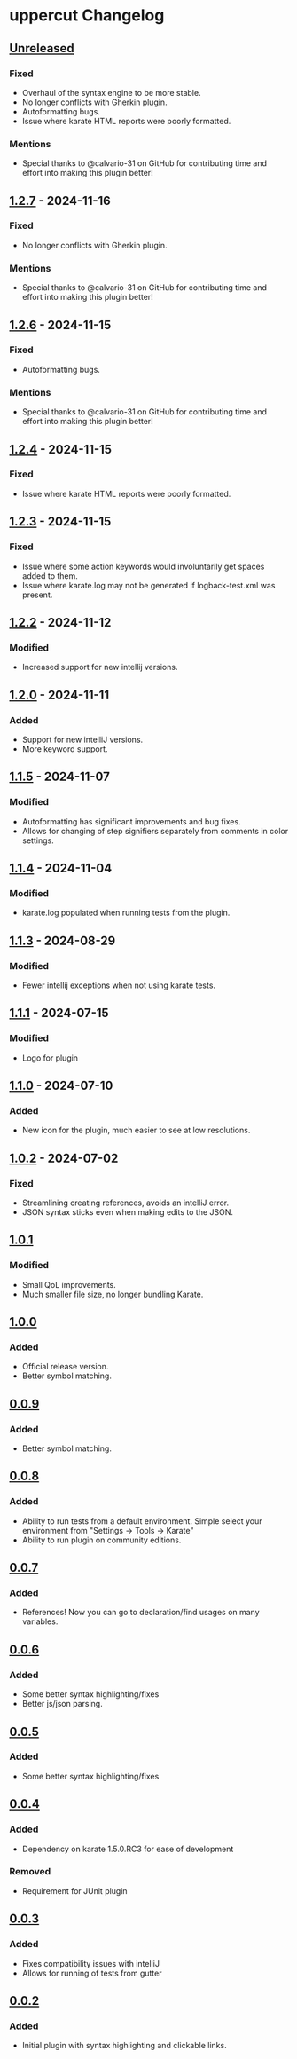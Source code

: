 <!-- Keep a Changelog guide -> https://keepachangelog.com -->

# uppercut Changelog

## [Unreleased]

### Fixed

- Overhaul of the syntax engine to be more stable.
- No longer conflicts with Gherkin plugin.
- Autoformatting bugs.
- Issue where karate HTML reports were poorly formatted.

### Mentions

- Special thanks to @calvario-31 on GitHub for contributing time and effort into making this plugin better!

## [1.2.7] - 2024-11-16

### Fixed

- No longer conflicts with Gherkin plugin.

### Mentions

- Special thanks to @calvario-31 on GitHub for contributing time and effort into making this plugin better!

## [1.2.6] - 2024-11-15

### Fixed

- Autoformatting bugs.

### Mentions

- Special thanks to @calvario-31 on GitHub for contributing time and effort into making this plugin better!

## [1.2.4] - 2024-11-15

### Fixed

- Issue where karate HTML reports were poorly formatted.

## [1.2.3] - 2024-11-15

### Fixed

- Issue where some action keywords would involuntarily get spaces added to them.
- Issue where karate.log may not be generated if logback-test.xml was present.

## [1.2.2] - 2024-11-12

### Modified

- Increased support for new intellij versions.

## [1.2.0] - 2024-11-11

### Added

- Support for new intelliJ versions.
- More keyword support.

## [1.1.5] - 2024-11-07

### Modified

- Autoformatting has significant improvements and bug fixes.
- Allows for changing of step signifiers separately from comments in color settings.

## [1.1.4] - 2024-11-04

### Modified

- karate.log populated when running tests from the plugin.

## [1.1.3] - 2024-08-29

### Modified

- Fewer intellij exceptions when not using karate tests.

## [1.1.1] - 2024-07-15

### Modified

- Logo for plugin

## [1.1.0] - 2024-07-10

### Added

- New icon for the plugin, much easier to see at low resolutions.

## [1.0.2] - 2024-07-02

### Fixed

- Streamlining creating references, avoids an intelliJ error.
- JSON syntax sticks even when making edits to the JSON.

## [1.0.1]

### Modified

- Small QoL improvements.
- Much smaller file size, no longer bundling Karate.

## [1.0.0]

### Added

- Official release version.
- Better symbol matching.

## [0.0.9]

### Added

- Better symbol matching.

## [0.0.8]

### Added

- Ability to run tests from a default environment. Simple select your environment from
"Settings -> Tools -> Karate"
- Ability to run plugin on community editions.

## [0.0.7]

### Added

- References! Now you can go to declaration/find usages on many variables.

## [0.0.6]

### Added

- Some better syntax highlighting/fixes
- Better js/json parsing.

## [0.0.5]

### Added

- Some better syntax highlighting/fixes

## [0.0.4]

### Added

- Dependency on karate 1.5.0.RC3 for ease of development

### Removed

- Requirement for JUnit plugin

## [0.0.3]

### Added

- Fixes compatibility issues with intelliJ
- Allows for running of tests from gutter

## [0.0.2]

### Added

- Initial plugin with syntax highlighting and clickable links.

[Unreleased]: https://github.com/rankweis/uppercut/compare/v1.2.7...HEAD
[1.2.7]: https://github.com/rankweis/uppercut/compare/v1.2.6...v1.2.7
[1.2.6]: https://github.com/rankweis/uppercut/compare/v1.2.4...v1.2.6
[1.2.4]: https://github.com/rankweis/uppercut/compare/v1.2.3...v1.2.4
[1.2.3]: https://github.com/rankweis/uppercut/compare/v1.2.2...v1.2.3
[1.2.2]: https://github.com/rankweis/uppercut/compare/v1.2.0...v1.2.2
[1.2.0]: https://github.com/rankweis/uppercut/compare/v1.1.5...v1.2.0
[1.1.5]: https://github.com/rankweis/uppercut/compare/v1.1.4...v1.1.5
[1.1.4]: https://github.com/rankweis/uppercut/compare/v1.1.3...v1.1.4
[1.1.3]: https://github.com/rankweis/uppercut/compare/v1.1.1...v1.1.3
[1.1.1]: https://github.com/rankweis/uppercut/compare/v1.1.0...v1.1.1
[1.1.0]: https://github.com/rankweis/uppercut/compare/v1.0.2...v1.1.0
[1.0.2]: https://github.com/rankweis/uppercut/compare/v1.0.1...v1.0.2
[1.0.1]: https://github.com/rankweis/uppercut/compare/v1.0.0...v1.0.1
[1.0.0]: https://github.com/rankweis/uppercut/compare/v0.0.9...v1.0.0
[0.0.9]: https://github.com/rankweis/uppercut/compare/v0.0.8...v0.0.9
[0.0.8]: https://github.com/rankweis/uppercut/compare/v0.0.7...v0.0.8
[0.0.7]: https://github.com/rankweis/uppercut/compare/v0.0.6...v0.0.7
[0.0.6]: https://github.com/rankweis/uppercut/compare/v0.0.5...v0.0.6
[0.0.5]: https://github.com/rankweis/uppercut/compare/v0.0.4...v0.0.5
[0.0.4]: https://github.com/rankweis/uppercut/compare/v0.0.3...v0.0.4
[0.0.3]: https://github.com/rankweis/uppercut/compare/v0.0.2...v0.0.3
[0.0.2]: https://github.com/rankweis/uppercut/commits/v0.0.2
